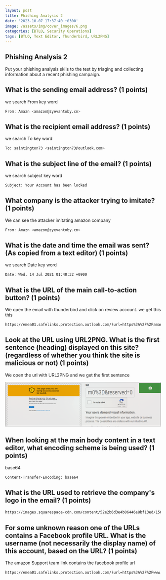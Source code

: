 ```yaml
---
layout: post
title: Phishing Analysis 2
date: '2023-10-07 17:37:40 +0300'
image: /assets/img/cover_images/6.png
categories: [BTLO, Security Operations]
tags: [BTLO, Text Editor, Thunderbird, URL2PNG]
---
```


## Phishing Analysis 2
Put your phishing analysis skils to the test by triaging and collecting information about a recent phishing campaign. 

##  What is the sending email address? (1 points) 
we search From key word
```bash
From: Amazn <amazon@zyevantoby.cn>
```
##  What is the recipient email address? (1 points) 
we search To key word
```bash
To: saintington73 <saintington73@outlook.com>
```
##  What is the subject line of the email? (1 points) 
we search subject key word
```bash
Subject: Your Account has been locked
```
##  What company is the attacker trying to imitate? (1 points) 
We can see the attacker imitating amazon company
```bash
From: Amazn <amazon@zyevantoby.cn>
```
##  What is the date and time the email was sent? (As copied from a text editor) (1 points) 
we search Date key word
```bash
Date: Wed, 14 Jul 2021 01:40:32 +0900
```
##  What is the URL of the main call-to-action button? (1 points) 

We open the email with thunderbird and click on review account. we get this this
```bash
https://emea01.safelinks.protection.outlook.com/?url=https%3A%2F%2Famaozn.zzyuchengzhika.cn%2F%3Fmailtoken%3Dsaintington73%40outlook.com&data=04%7C01%7C%7C70072381ba6e49d1d12d08d94632811e%7C84df9e7fe9f640afb435aaaaaaaaaaaa%7C1%7C0%7C637618004988892053%7CUnknown%7CTWFpbGZsb3d8eyJWIjoiMC4wLjAwMDAiLCJQIjoiV2luMzIiLCJBTiI6Ik1haWwiLCJXVCI6Mn0%3D%7C1000&sdata=oPvTW08ASiViZTLfMECsvwDvguT6ODYKPQZNK3203m0%3D&reserved=0
```

##  Look at the URL using URL2PNG. What is the first sentence (heading) displayed on this site? (regardless of whether you think the site is malicious or not) (1 points) 

We open the url with URL2PNG and we get the first sentence

![img-description](/assets/img/phishing2/1.png)

##  When looking at the main body content in a text editor, what encoding scheme is being used? (1 points) 

base64 
```bash
Content-Transfer-Encoding: base64
```
##  What is the URL used to retrieve the company's logo in the email? (1 points) 

```bash
https://images.squarespace-cdn.com/content/52e2b6d3e4b06446e8bf13ed/1500584238342-OX2L298XVSKF8AO6I3SV/amazon-logo?format=750w&amp;content-type=image%2Fpng
```

##  For some unknown reason one of the URLs contains a Facebook profile URL. What is the username (not necessarily the display name) of this account, based on the URL? (1 points) 

The amazon Support team link contains the facebook profile url
```bash
https://emea01.safelinks.protection.outlook.com/?url=https%3A%2F%2Fwww.facebook.com%2Famir.boyka.7&data=04%7C01%7C%7C70072381ba6e49d1d12d08d94632811e%7C84df9e7fe9f640afb435aaaaaaaaaaaa%7C1%7C0%7C637618004988892053%7CUnknown%7CTWFpbGZsb3d8eyJWIjoiMC4wLjAwMDAiLCJQIjoiV2luMzIiLCJBTiI6Ik1haWwiLCJXVCI6Mn0%3D%7C1000&sdata=KVi%2BG1%2BFO3v3ALNVowA1PrenHiT3aT%2FIvb5y1KxkAkc%3D&reserved=0
```